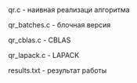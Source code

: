 qr.c         - наивная реализаци алгоритма

qr_batches.c - блочная версия

qr_cblas.c   - CBLAS

qr_lapack.c  - LAPACK

results.txt  - результат работы